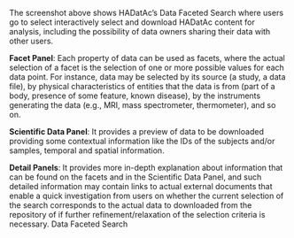The screenshot above shows HADatAc’s Data Faceted Search where users go to select interactively select and download HADatAc content for analysis, including the possibility of data owners sharing their data with other users. 

**Facet Panel**: Each property of data can be used as facets, where the actual selection of a facet is the selection of one or more possible values for each data point. For instance, data may be selected by its source (a study, a data file), by physical characteristics of entities that the data is from (part of a body, presence of some feature, known disease), by the instruments generating the data (e.g., MRI, mass spectrometer, thermometer), and so on.

**Scientific Data Panel**: It provides a preview of data to be downloaded providing some contextual information like the IDs of the subjects and/or samples, temporal and spatial information.

**Detail Panels**: It provides more in-depth explanation about information that can be found on the facets and in the Scientific Data Panel, and such detailed information may contain links to actual external documents that enable a quick investigation from users on whether the current selection of the search corresponds to the actual data to downloaded from the repository of if further refinement/relaxation of the selection criteria is necessary.
Data Faceted Search